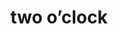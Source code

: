---
layout: smileys&emotion
title: two o’clock
emoji: two_oclock
permalink: 🕑.html
image: assets/img/3moji/two_oclock.png
---